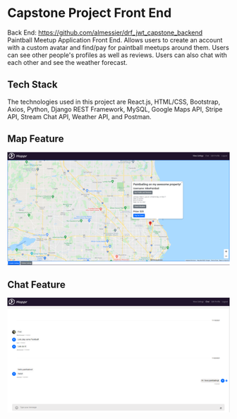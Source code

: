 # Capstone Project Front End
Back End: https://github.com/almessier/drf_jwt_capstone_backend<br />
Paintball Meetup Application Front End. Allows users to create an account with a custom avatar and find/pay for paintball meetups around them. Users can see other people's profiles as well as reviews. Users can also chat with each other and see the weather forecast.

## Tech Stack
The technologies used in this project are React.js, HTML/CSS, Bootstrap, Axios, Python, Django REST Framework, MySQL, Google Maps API, Stripe API, Stream Chat API, Weather API, and Postman.

## Map Feature
![map](https://github.com/almessier/paintball_capstone_frontend/blob/main/public/images/map.png?raw=true)

## Chat Feature
![chat](https://github.com/almessier/paintball_capstone_frontend/blob/main/public/images/chat.png?raw=true)
